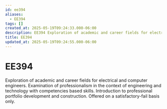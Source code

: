 ```yaml
---
id: ee394
aliases:
  - EE394
tags: []
created_at: 2025-05-19T09:24:33.000-06:00
description: EE394 Exploration of academic and career fields for electrical and computer taught at Iowa State University.
title: EE394
updated_at: 2025-05-19T09:24:55.000-06:00
---
```


# EE394

Exploration of academic and career fields for electrical and computer engineers. Examination of professionalism in the context of engineering and technology with competencies based skills. Introduction to professional portfolio development and construction. Offered on a satisfactory-fail basis only.
